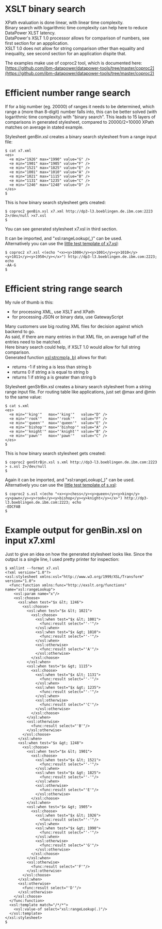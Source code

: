 # XSLT binary search

XPath evaluation is done linear, with linear time complexity.  
Binary search with logarithmic time complexity can help here to reduce DataPower XLST latency.  
DataPower's XSLT 1.0 processor allows for comparison of numbers, see first section for an appplication.  
XSLT 1.0 does not allow for string comparison other than equality and inequality, see second section for an application dispite that.  

The examples make use of coproc2 tool, which is documented here:  
[https://github.com/ibm-datapower/datapower-tools/tree/master/coproc2](https://github.com/ibm-datapower/datapower-tools/tree/master/coproc2)

# Efficient number range search

If for a big number (eg. 20000) of ranges it needs to be determined, which range a (more than 8-digit) number falls into, this can be better solved (with logarithmic time complexity) with "binary search".
This leads to 15 layers of comparisons in generated stylesheet, compared to 20000/2=10000 XPath matches on average in stated example.    

Stylesheet genBin.xsl creates a binary search stylesheet from a range input file:  

    $ cat x7.xml 
    <es>
      <e min="1926" max="1990" value="G" />
      <e min="1901" max="1905" value="F" />
      <e min="1521" max="1825" value="E" />
      <e min="1001" max="1010" value="A" />
      <e min="1021" max="1115" value="B" />
      <e min="1131" max="1235" value="C" />
      <e min="1246" max="1248" value="D" />
    </es>
    $ 

This is how binary search stylesheet gets created:

    $ coproc2 genBin.xsl x7.xml http://dp3-l3.boeblingen.de.ibm.com:2223 2>/dev/null >x7.xsl
    $

You can see generated stylesheet x7.xsl in third section.

It can be imported, and "xsl:rangeLookup(\_)" can be used.  
Alternatively you can use the [little test template of x7.xsl](https://github.com/ibm-datapower/datapower-tools/blob/master/XSLT_binary_search/genBin.xsl#L52-L57):  

    $ coproc2 x7.xsl <(echo "<x><y>1000</y><y>1001</y><y>1010</y><y>1011</y><y>1950</y></x>") http://dp3-l3.boeblingen.de.ibm.com:2223; echo
    -AA-G
    $ 


# Efficient string range search

My rule of thumb is this:  
- for processing XML, use XSLT and XPath
- for processing JSON or binary data, use GatewayScript

Many customers use big routing XML files for decision against which backend to go.  
As said, if there are many entries in that XML file, on average half of the entries need to be matched.  
Here binary search could help, if XSLT 1.0 would allow for full string comparison.  
Generated function [xsl:strcmp(a, b)](https://github.com/ibm-datapower/datapower-tools/blob/master/XSLT_binary_search/genStrBin.xsl#L55-L103) allows for that:  
- returns -1 if string a is less than string b
- returns 0 if string a is equal to string b
- returns 1 if string a is greater than string b

Stylesheet genStrBin.xsl creates a binary search stylesheet from a string range input file. For routing table like applications, just set @max and @min to the same value:  

    $ cat s.xml 
    <es>
      <e min="'king'"   max="'king'"   value="D" />
      <e min="'rook'"   max="'rook'"   value="F" />
      <e min="'queen'"  max="'queen'"  value="E" />
      <e min="'bishop'" max="'bishop'" value="A" />
      <e min="'knight'" max="'knight'" value="B" />
      <e min="'pawn'"   max="'pawn'"   value="C" />
    </es>
    $ 

This is how binary search stylesheet gets created:

    $ coproc2 genStrBin.xsl s.xml http://dp3-l3.boeblingen.de.ibm.com:2223 > s.xsl 2>/dev/null
    $ 

Again it can be imported, and "xsl:rangeLookup(\_)" can be used.  
Alternatively you can use the [little test template of s.xsl](https://github.com/ibm-datapower/datapower-tools/blob/master/XSLT_binary_search/genStrBin.xsl#L105-L110):  

    $ coproc2 s.xsl <(echo "<x><y>chess</y><y>queen</y><y>king</y><y>pawn</y><y>rook</y><y>bishop</y><y>knight</y></x>") http://dp3-l3.boeblingen.de.ibm.com:2223; echo
    -EDCFAB
    $ 

# Example output for genBin.xsl on input x7.xml

Just to give an idea on how the generated stylesheet looks like. Since the output 
is a single line, I used pretty printer for inspection:  

    $ xmllint --format x7.xsl 
    <?xml version="1.0"?>
    <xsl:stylesheet xmlns:xsl="http://www.w3.org/1999/XSL/Transform" version="1.0">
      <func:function xmlns:func="http://exslt.org/functions" name="xsl:rangeLookup">
        <xsl:param name="x"/>
        <xsl:choose>
          <xsl:when test="$x &lt; 1246">
            <xsl:choose>
              <xsl:when test="$x &lt; 1021">
                <xsl:choose>
                  <xsl:when test="$x &lt; 1001">
                    <func:result select="'-'"/>
                  </xsl:when>
                  <xsl:when test="$x &gt; 1010">
                    <func:result select="'-'"/>
                  </xsl:when>
                  <xsl:otherwise>
                    <func:result select="'A'"/>
                  </xsl:otherwise>
                </xsl:choose>
              </xsl:when>
              <xsl:when test="$x &gt; 1115">
                <xsl:choose>
                  <xsl:when test="$x &lt; 1131">
                    <func:result select="'-'"/>
                  </xsl:when>
                  <xsl:when test="$x &gt; 1235">
                    <func:result select="'-'"/>
                  </xsl:when>
                  <xsl:otherwise>
                    <func:result select="'C'"/>
                  </xsl:otherwise>
                </xsl:choose>
              </xsl:when>
              <xsl:otherwise>
                <func:result select="'B'"/>
              </xsl:otherwise>
            </xsl:choose>
          </xsl:when>
          <xsl:when test="$x &gt; 1248">
            <xsl:choose>
              <xsl:when test="$x &lt; 1901">
                <xsl:choose>
                  <xsl:when test="$x &lt; 1521">
                    <func:result select="'-'"/>
                  </xsl:when>
                  <xsl:when test="$x &gt; 1825">
                    <func:result select="'-'"/>
                  </xsl:when>
                  <xsl:otherwise>
                    <func:result select="'E'"/>
                  </xsl:otherwise>
                </xsl:choose>
              </xsl:when>
              <xsl:when test="$x &gt; 1905">
                <xsl:choose>
                  <xsl:when test="$x &lt; 1926">
                    <func:result select="'-'"/>
                  </xsl:when>
                  <xsl:when test="$x &gt; 1990">
                    <func:result select="'-'"/>
                  </xsl:when>
                  <xsl:otherwise>
                    <func:result select="'G'"/>
                  </xsl:otherwise>
                </xsl:choose>
              </xsl:when>
              <xsl:otherwise>
                <func:result select="'F'"/>
              </xsl:otherwise>
            </xsl:choose>
          </xsl:when>
          <xsl:otherwise>
            <func:result select="'D'"/>
          </xsl:otherwise>
        </xsl:choose>
      </func:function>
      <xsl:template match="/*/*">
        <xsl:value-of select="xsl:rangeLookup(.)"/>
      </xsl:template>
    </xsl:stylesheet>
    $

